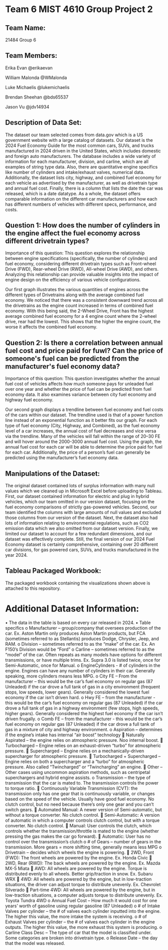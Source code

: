 # Team 6 MIST 4610 Group Project 2





## Team Name:
 21484 Group 6

## Team Members:
Erika Evan @erikaevan

William Malonda @WMalonda

Luke Michaelis @lukemichaelis

Brendan Sheehan @bds65537

Jason Vu @jdv14934
## Description of Data Set:

The dataset our team selected comes from data.gov which is a US government website with a large catalog of datasets. Our dataset is the 2024 Fuel Economy Guide for the most common cars, SUVs, and trucks manufactured in 2024 driven in the United States, which includes domestic and foreign auto manufacturers. The database includes a wide variety of information for each manufacturer, division, and carline, which are all examples of string type data. Also, there are quantitative engine specifics like number of cylinders and intake/exhaust valves, numerical data. Additionally, the dataset lists city, highway, and combined fuel economy for each vehicle as advertised by the manufacturer, as well as drivetrain type and annual fuel cost. Finally, there is a column that lists the date the car was released, which is a date datatype. As a whole, the dataset offers comparable information on the different car manufacturers and how each has different numbers of vehicles with different specs, performance, and costs. 

## Question 1: How does the number of cylinders in the engine affect the fuel economy across different drivetrain types?

Importance of this question:
This question explores the relationship between engine specifications (specifically, the number of cylinders) and fuel economy, considering different drivetrain types such as Front-wheel Drive (FWD), Rear-wheel Drive (RWD), All-wheel Drive (AWD), and others. Analyzing this relationship can provide valuable insights into the impact of engine design on the efficiency of various vehicle configurations.

Our first graph illustrates the various quantities of engines across the different types of Drivetrains along with the average combined fuel economy. We noticed that there was a consistent downward trend across all the drivetrains as the engine count increased in terms of combined fuel economy. With this being said, the 2-Wheel Drive, Front has the highest average combined fuel economy  for a 4 engine count where the 2-wheel drive, rear had the lowest. This shows that the higher the engine count, the worse it affects the combined fuel economy.

## Question 2: Is there a correlation between annual fuel cost and price paid for fuwl? Can the price of someone's fuel can be predicted from the manufacturer's fuel economy data?

Importance of this question: 
This question investigates whether the annual fuel cost of vehicles affects how much someone pays for unleaded fuel over one year and whether the price of fuel can be predicted from fuel economy data. It also examines variance between city fuel economy and highway fuel economy.


Our second graph displays a trendline between fuel economy and fuel costs of the cars within our dataset. The trendline used is that of a power function line instead of an exponential function as it better fits our graph. For each type of fuel economy (City, Highway, and Combined), as the fuel economy level of a car increases, the annual cost of fuel decreases and vice versa via the trendline. Many of the vehicles will fall within the range of 20–30 FE and will hover around the 2000-3000 annual fuel cost. Using the graph, the annual fuel cost for each car will be able to determine the price paid for fuel for each car. Additionally, the price of a person’s fuel can generally be predicted using the manufacturer’s fuel economy data.

## Manipulations of the Dataset:

The original dataset contained lots of surplus information with many null values which we cleaned up in Microsoft Excel before uploading to Tableau. First, our dataset contained information for electric and plug in hybrid vehicles, which our team omitted in our version dataset, focusing on the fuel economy comparisons of strictly gas-powered vehicles. Second, our team identified the columns with large amounts of null values and excluded those columns from our version of the dataset. Next, the dataset also had lots of information relating to environmental regulations, such as CO2 emission data which we also omitted from our dataset version. Finally, we limited our dataset to account for a few redundant dimensions, and our dataset was effectively complete. Still, the final version of our 2024 Fuel Economy dataset is certainly comprehensive, containing over 20 different car divisions, for gas powered cars, SUVs, and trucks manufactured in the year 2024. 

## Tableau Packaged Workbook:
The packaged workbook containing the visualizations shown above is attached to this repository.


# Additional Dataset Information:
•	The data in the table is based on every car released in 2024. 
•	Table specifics
o	Manufacturer – group/company that oversees production of the car. Ex. Aston Martin only produces Aston Martin products, but FCA (sometimes referred to as Stellantis) produces Dodge, Chrysler, Jeep, and RAM.
o	Division – sometimes referred to as the “make” of the car. Ex. An F150’s Division would be “Ford”
o	Carline – sometimes referred to as the “model” of the car. Often repeats as many models have options for different transmissions, or have multiple trims. Ex. Supra 3.0 is listed twice, once for Semi-Automatic, once for Manual.
o	EngineCylinders - # of cylinders in the engine. Engines can have any number of cylinders in their car. Generally speaking, more cylinders means less MPG.
o	City FE – From the manufacturer – this would be the car’s fuel economy on regular gas (87 Unleaded) if the car drove a full tank of gas in a city environment (frequent stops, low speeds, lower gears). Generally considered the lowest fuel economy if the car isn’t driven hard.
o	Hwy FE – from the manufacturer - this would be the car’s fuel economy on regular gas (87 Unleaded) if the car drove a full tank of gas in a highway environment (few stops, high speeds, higher gears). Generally considered the highest fuel economy if the car isn’t driven frugally.
o	Comb FE – from the manufacturer - this would be the car’s fuel economy on regular gas (87 Unleaded) if the car drove a full tank of gas in a mixture of city and highway environment.
o	Aspiration – determines if the engine’s intake has internal “air boost” technology
	Naturally Aspirated – the engine relies on atmospheric pressure. Noo internal boost.
	Turbocharged – Engine relies on an exhaust-driven “turbo” for atmospheric pressure.
	Supercharged – Engine relies on a mechanically-driven supercharger for atmospheric pressure.
	Turbocharged + Supercharged – Engine relies on both a supercharger and a “turbo” for atmospheric pressure. Also called “Twincharged” or “Twincharging” an engine.
	Other – Other cases using uncommon aspiration methods, such as centripetal superchargers and hybrid engine assists.
o	Transmission – the type of transmission that the car is mated to. The transmission controls the power to torque ratio.
	Continuously Variable Transmission (CVT): the transmission only has one gear that is continuously variable, or changes based on the speed of the vehicle. Usually have good fuel economy. No clutch control, but no need because there’s only one gear and you can’t switch gears.
	Automated Manual: A newer version of Semi-automatic, but without a torque converter. No clutch control.
	Semi-Automatic: A version of automatic in which a computer controls clutch control, but with a torque converter. No clutch control.
	Manual: User controls the clutch, which controls whether the transmission/throttle is mated to the engine (whether pressing the gas makes the car go forward). 
	Automatic: User has no control over the transmission’s clutch
o	# of Gears – number of gears in the transmission. More gears = more shifting time, generally means less MPG
o	Drivetrain – decides which wheels the engine is powering.
	2WD, Front (FWD): The front wheels are powered by the engine. Ex. Honda Civic
	2WD, Rear (RWD): The back wheels are powered by the engine. Ex. Mazda MX-5 Miata
	AWD: All wheels are powered by the engine. Torque is distributed evenly to all wheels. Better grip/traction in snow. Ex. Subaru WRX
	4WD: All wheels are powered by the engine, but in low-traction situations, the driver can adjust torque to distribute unevenly. Ex. Chevrolet Silverado
	Part-time 4WD: All wheels are powered by the engine, but in low-traction situations, a computer adjusts torque to distribute unevenly. Ex. Toyota Tundra 4WD
o	Annual Fuel Cost – How much it would cost for one years’ worth of gasoline using regular gasoline (87 Unleaded)
o	# of Intake Valves per cylinder – the # of valves each cylinder inputted into the engine. The higher this value, the more intake the system is receiving.
o	# of Exhaust Valves per cylinder – the # of valves each cylinder in the engine outputs. The higher this value, the more exhaust this system is producing.
o	Carline Class Desc – The type of car that the model is classified under. Some categories are broken into drivetrain type.
o	Release Date – the day that the model was released.




